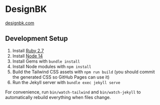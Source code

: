 # DesignBK

[designbk.com](https://designbk.com)

## Development Setup

1. Install [Ruby 2.7](https://www.ruby-lang.org/en/downloads/)
2. Install [Node 14](https://nodejs.org/en/download/)
3. Install Gems with `bundle install`
4. Install Node modules with `npm install`
5. Build the Tailwind CSS assets with `npm run build` (you should commit the generated CSS so GitHub Pages can use it)
6. Run the Jekyll server with `bundle exec jekyll serve`

For convenience, run `bin/watch-tailwind` and `bin/watch-jekyll` to automatically rebuild everything when files change.
